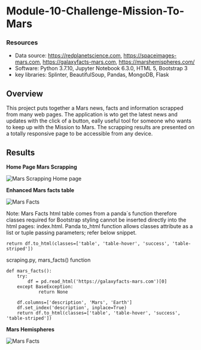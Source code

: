 # Module-10-Challenge-Mission-To-Mars


### Resources
- Data source: https://redplanetscience.com, https://spaceimages-mars.com, https://galaxyfacts-mars.com, https://marshemispheres.com/
- Software: Python 3.7.10, Jupyter Notebook 6.3.0, HTML 5, Bootstrap 3
- key libraries: Splinter, BeautifulSoup, Pandas, MongoDB, Flask


## Overview

 This project puts together a Mars news, facts and information scrapped from many web pages. The application is wto get the latest news and updates with the click of a button, eally useful tool for someone who wants to keep up with the Mission to Mars. The scrapping results are presented on a totally responsive page to be accessible from any device. 



## Results

**Home Page Mars Scrapping**

![Mars Scrapping Home page](https://github.com/Mejikano/Module-10-Challenge-Mission-To-Mars/tree/main/Resources/mars_scrapping_home.png)

**Enhanced Mars facts table**

![Mars Facts](https://github.com/Mejikano/Module-10-Challenge-Mission-To-Mars/tree/main/Resources/enhanced_mars_facts.png)

Note: Mars Facts html table comes from a panda´s function therefore classes required for Bootstrap styling cannot be inserted directly into the html pages: index.html. Panda to_html function allows classes attribute as a list or tuple passing parameters; refer below snippet. 


``` 
return df.to_html(classes=['table', 'table-hover', 'success', 'table-striped'])
```

scraping.py,  mars_facts() function

```
def mars_facts():
    try:
        df = pd.read_html('https://galaxyfacts-mars.com')[0]
    except BaseException:
            return None

    df.columns=['description', 'Mars', 'Earth']
    df.set_index('description', inplace=True)
    return df.to_html(classes=['table', 'table-hover', 'success', 'table-striped'])
```

**Mars Hemispheres**

![Mars Facts](https://github.com/Mejikano/Module-10-Challenge-Mission-To-Mars/tree/main/Resources/mars_hemisphere.png)
